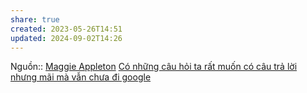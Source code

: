 ```yaml
---
share: true
created: 2023-05-26T14:51
updated: 2024-09-02T14:26
---
```

Nguồn:: [Maggie Appleton](../../%CE%9E%20Ngu%E1%BB%93n/M%C3%B4i%20tr%C6%B0%E1%BB%9Dng%20ngh%C4%A9,%20nh%E1%BA%ADn%20th%E1%BB%A9c%20t%C4%83ng%20c%C6%B0%E1%BB%9Dng/Maggie%20Appleton.md)
[Có những câu hỏi ta rất muốn có câu trả lời nhưng mãi mà vẫn chưa đi google](../../Ngh%C4%A9%20v%E1%BB%81%20vi%E1%BB%87c%20ngh%C4%A9/G%C3%A1nh%20n%E1%BA%B7ng%20nh%E1%BA%ADn%20th%E1%BB%A9c,%20thi%E1%BA%BFt%20k%E1%BA%BF/C%C3%B3%20nh%E1%BB%AFng%20c%C3%A2u%20h%E1%BB%8Fi%20ta%20r%E1%BA%A5t%20mu%E1%BB%91n%20c%C3%B3%20c%C3%A2u%20tr%E1%BA%A3%20l%E1%BB%9Di%20nh%C6%B0ng%20m%C3%A3i%20m%C3%A0%20v%E1%BA%ABn%20ch%C6%B0a%20%C4%91i%20google.md)

